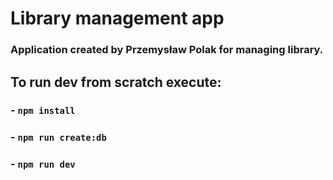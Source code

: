 # Library management app
### Application created by Przemysław Polak for managing library.

## To run dev from scratch execute:
### - ```npm install```
### - ```npm run create:db```
### - ```npm run dev```
